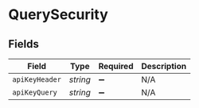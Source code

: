 # QuerySecurity


## Fields

| Field              | Type               | Required           | Description        |
| ------------------ | ------------------ | ------------------ | ------------------ |
| `apiKeyHeader`     | *string*           | :heavy_minus_sign: | N/A                |
| `apiKeyQuery`      | *string*           | :heavy_minus_sign: | N/A                |
